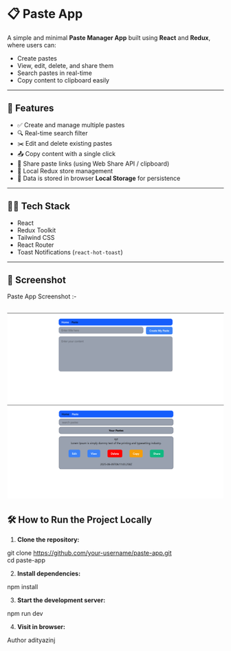 # 📋 Paste App

A simple and minimal **Paste Manager App** built using **React** and **Redux**, where users can:
- Create pastes
- View, edit, delete, and share them
- Search pastes in real-time
- Copy content to clipboard easily

---

## 🚀 Features

- ✅ Create and manage multiple pastes
- 🔍 Real-time search filter
- ✂️ Edit and delete existing pastes
- 📤 Copy content with a single click
- 🔗 Share paste links (using Web Share API / clipboard)
- 📁 Local Redux store management
- 💾 Data is stored in browser **Local Storage** for persistence


---

## 🧑‍💻 Tech Stack

- React
- Redux Toolkit
- Tailwind CSS
- React Router
- Toast Notifications (`react-hot-toast`)

---

## 📸 Screenshot

Paste App Screenshot :-

![Home Page](image.png)
![Paste Page](image-1.png)
---

## 🛠️ How to Run the Project Locally

1. **Clone the repository:**

  git clone https://github.com/your-username/paste-app.git <br/>
  cd paste-app


2. **Install dependencies:**

  npm install

3. **Start the development server:**

  npm run dev

4. **Visit in browser:**



Author
adityazinj
